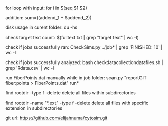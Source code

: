 for loop with input:
for i in $(seq $1 $2)

addition:
sum=$(($addend_1 + $addend_2))

disk usage in curent folder:
du -hs

check target text count:
$(fulltext.txt | grep "target text" | wc -l)

check if jobs successfully ran:
CheckSims.py ../job* | grep 'FINISHED:  10' | wc -l

check if jobs successfully analyzed:
bash checkdatacollectiondatafiles.sh | grep 'Rdata.csv' | wc -l

run FiberPoints.dat manually while in job folder:
scan.py "reportGIT fiber:points > FiberPoints.dat" run* 

find rootdir -type f -delete
delete all files within subdirectories

find rootdir -name "*.ext" -type f -delete
delete all files with specific extension in subdirectories

git url:
https://github.com/elijahnuma/cytosim.git

